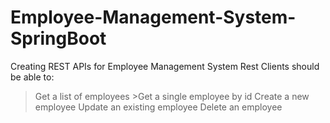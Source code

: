 # Employee-Management-System-SpringBoot

Creating REST APIs for Employee Management System Rest Clients should be able to:

>Get a list of employees >Get a single employee by id
>Create a new employee
>Update an existing employee
>Delete an employee
